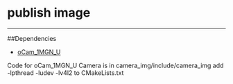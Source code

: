 # publish image 

----
##Dependencies
* [oCam_1MGN_U](https://github.com/withrobot/oCam)

Code for oCam_1MGN_U Camera is in camera_img/include/camera_img
add -lpthread -ludev -lv4l2 to CMakeLists.txt
